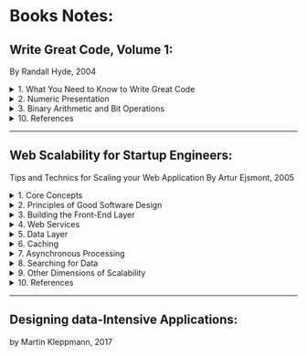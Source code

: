 # Books Notes:

## Write Great Code, Volume 1:
By Randall Hyde, 2004

<details>
<summary>1. What You Need to Know to Write Great Code</summary>
</details>

<details>
<summary>2. Numeric Presentation</summary>

- Radix: Base 
- Binary representation in programming languages: 
    - MASM t assembler adds a suffix: 
        - 1001b = 1001B = 10 base 10 
        - 1001 = One hundredand one base (radix) 10 
- Hexadecimal representation: 
    - How to make the difference between the numbers DEAD, BEEF, FEED, DEAF from standard program identifiers
    - C, C++, C#, Java add a prefix: 0xDEAD 
    - MASM adds a sufix h or H and should beggin with a digit (0-9): 
        - 0A001h, 234H
        - Something obiguous like "dead" would be written "0deadh" 
- Numeric String Presentation: 
    - Reading/writing a number from/to a user’s consol involve a string to number conversion (cin >> i in C++) 
    - A conversion from/to a string to/from a number is low 
    - It requires multiple steps
    - E.g., Conversation of a string to an unsigned integer: 
        - (1) Initialize an integer variable to 0 
        - (2) If there are no digits in the string, then the algorithm is complete and the variable holds the numeric value 
        - (3) Fetch the next digit (going from left to right) from the string 
        - (4) Multiply the variable by then and then add the digit fetched in step (3) 
        - Go to step (2) 
    - Converting an integer to a string takes even more effort 
        - It involves divisions by 10 
        - Division is very slow 
    - Great programmer will be careful the use of numeric/string conversions
        - Only use them when necessary 
- Internal numeric Representation: 
    - Make sure that your program use data objects that the machine can represent efficiently 
    - A Bit: 
    - A Nibble:
        - 4 bits  
        - Most computer systems don’t provide efficient access to nibbles in memory 
    - A byte: 
        - 8 bits 
        - The smallest addressable Data item on many CPUs 
        - The CPU can efficiently retrieve data on a 8-bit boundary from memory 
        - It’s the smallest unit of a storage on most machines 
        - Many languages use bytes to represent objects that require fewer than 8 bits such as Boolean 
        - To describe bits within a bytes, a bit number is used: 
        - Bit 0: LO, the Low Order bit or Least Significant bit 
        - Bit 1: 
        - ...
        - Bit 7: HO, Highest Order or Most Significant bit 
    - A word: 
        - It has a different meaning depending on the CPU 
        - On some CPU, it’s a 16-bit Object 
        - On other CPU, it’s a 32-bit or 64-bit Object 
        - In the 80x86 terminology, it’s 16-bits quantity 
        - Bit number 0… 15, LO, HO 
    - A double word: 
        - It's also called: dword 
        - In the 80x86 terminology, it’s a 32-bit Object 
        - CPU handles efficiently objects up to a certain size (typically 32 or 64 bits) 
        - This doesn’t mean that we can’t work with larger objects 
        - It simply becomes less efficient to do so 
        - This is why you typically won’t see programme handling numeric objects much higher than about 128 or 256 bits
    - A Quad word: 64 bits 
    - A Long word: 128 bits (a convention in the book only) 
    - A tbyte: 
        - An 80-bit type that is on Intel 80x86 platforms 
        - The 80x86 CPU family uses tbyte variables to hold extended precision floating-point values and certain binary-coded decimal (BCD) values
- Signed Numbers - The 2’s complement numbering system: 
    - It uses the HO bit as a sign bit 
    - With n digits, we can represent -2^[n -1] to +2^[n-1] - 1
    - E.g., with a 8-bit number 0x80 (10000000) is the smalled 16-bit negative number
    - Negation Algorithm:
        - Invert all the bits in the number 
        - Add +1 and Ignore any overflow 
        - E.g. 1, 0x05 (+5) => (Inversion) 0xFA =>(+1) 0xFB (-5) 
        - E.g. 2, 0xFB (-5) => 0x04 => 0x05 (+5) 
        - E.g. 3, 0x80 (smallest negative number in 8-bit representation) => 0x7F => 0x80
    - Smallest negative number in n-bit doesn't have a positive representation in n-bit representation (see n-bit representation limit above)
    - A single negative value will have different representations depending on size of the representation:
        - E.g. 1, -64:
            - It's 0xC0 in a 8-bit representation 
            - It's 0xFFC0 in a 16-bit representation
        - E.g. 2, -126: 
            - It's 0x82 in 8-bit representation
            - It's 0xFF82 in a 16-bit representation
- Some useful Properties of Binary Numbers: 
    - If LO bit = 1 in a binary (integer) => odd
    - If LO bit = 0 in a binary (integer) => even 
    - If the n LO bit of a binary number all contain 0 => the number is evenly divisible by 2^n
        - 00011000 (+24) => it's divisible by 2^3 (+8)
        - 00101000 (+40) => it's divisible by 2^3 (+8)
        - 10101000 (-88) => it's divisible by 2^3 (+8)
    - If a binary value contains a 1 in bit position p and 0s everywhere else => it’s equal to 2^p
        - 00001000 (p: 3) is equal to 2^3 (+8)
        - 01000000 (p: 7) is equal to 2^7 (+128)
    - If a binary value contains all 1s from Bit 0 to bit p - 1 and 0 elsewhere => it’s equal to 2^p - 1
        - 00001111 (p: 4) is equal to 2^4 - 1 (+15)
        - 01111111 (p: 7) is equal to 2^7 - 1 (+127) 
    - Shifting all bits in a number to the left by 1 position multiplies the binary value by 2
        - Shift(00001110, -1):(14*2) 00011100 (1C:28)
        - What about signed binary numbers?
    - Shifting all bits of an unsigned binary number to the right by 1 position divides the number by 2
        - Shift(00001110, +1) (14/2) 00000111 (+7)
        - Shift(00000111, +1) (7/2) 00000011 (+3)
    - Multiplying 2 n-bit binary values together may require as many as 2*n bits to hold the result
    - Adding or substracting 2 n-bit binary values never requires more than n+1 bits to hold the result
    - Inverting all bits in a binary number is the same thing as negating (changing the sign) and then substracting 1 from the result
        - Not n = n * (-1) - 1
    - Incrementing (adding 1 to) the largest unsigned binary value for a given number of bits always produces a value of 0
    - Decrementing (substracting 1 from) zero always produces the largest unsigned binary value for a given number of bits
    - An n-bit value provides 2^n unique combinations of those bits
    - The value 2^n - 1 contains n bits, each containing the value 1
    - You should memorize all the powers of 2 from 2^0 through 2^16, as these values come up in programs all the time
- Sign Extension, Zero Extension, and Contraction:
    - Extension of a non-negative value is different from the extension of a negative value:
        - E.g. of a non-negative value: 0x40 in 8-bit is 0x0040 in 16-bit
        - E.g. of a negative value: 0x82 in 8-bit is 0xFF82 in 16-bit (see 2's compliment numbering system above)
    - The sign extension:
        - It's extending a value from some number of bits to a greater number of bits
        - It requires to copy the sign bit (1) into the additional HO bits in the new format
        - E.g., Assigning a smaller integer to a larger integer
        - It never fails but...
        - It isn't always free even if it seems easy
        - It may require more machine instructions than using data with 2 like-sized integer variables
        - It never fails
    - The zero extension:
        - It's the sign extension for unsigned values
        - It requires to copy 0 into the additional HO bits in the new format
        - It never fails but it isn't always free... see sign extension above
    - The sign contraction:
        - It's converting a value with some number of bits to the same value with a few number of bits
        - It can fail or generate a completly different number
        - E.g., sign contract of -448 from a 16-bit representation 0xFE40 to a 8-bit can fail or generate a different number 0x40 (+64)
        - C language simply stores the LO portion of the number into a smaller variable and throws away the HO portion 
        - The algorithm is:
        - 1st Check All HO bytes that we want to discard 
        - If any HO bytes contain a value different from either 0x00 or OxFF (sign), conversion can't be done
        - 2nd Check the HO bit of the resulting value
        - It must match every bit removed in the previous step (either 0s or 1s)
        - E.g., sign contract 16-bit values to 8-bit values:
        - 0xFF80 is possible (0x80): discarded byte is 0xFF, HO bit in the resulting number (80) is equal to bits removed (1s of 0xFF byte)
        - 0x0040 is possible (0x40): discarded byte is 0x00, HO bit in the resulting number (40) is equal to bits removed (0s of 0x00 byte)
        - 0x0100 isn't possible: discarded byte 0x01 isn't 0x00 nor 0xFF
        - 0xFF40 isn't possible: discarded byte 0xFF, HO bit in the resulting number (40) isn't equal to bits removed (1 of 0xFF byte)
    - Recommendations:
        - Use sign extension carefully as it isn't always free
        - Avoid sign contraction as much as possible
        - Compare the number to contract with upper and lower bounds values before contraction
        - In low-level languages such as C/C++, turn this into a macro (#define) otherwise our code may become unreadble
        - In high-level languages, a check may be done automatically, handle exceptions
- Saturation:

</details>

<details>
<summary>3. Binary Arithmetic and Bit Operations</summary>


</details>

<details>
<summary>10. References</summary>

- Books:
- Whitepapers:
- Articles:
- Talks:

</details>

---

## Web Scalability for Startup Engineers:
Tips and Technics for Scaling your Web Application
By Artur Ejsmont, 2005

<details>
<summary>1. Core Concepts</summary>

- Most scalability issues can be boiled down to just few measurements: 
    - Handling more data. 
    - Handling higher concurrency levels 
    - Handling higher interaction rate. 
- Vertical Scalability: 
    - Adding more I/O capacity by adding more hard drives in Redundant Array of Independent Disks (RAID) arrays 
    - I/O throughput and disk saturation are the main bottlenecks in database servers 
    - Adding more derived and setting up a RAID array can help to distribute reads and write across more devices 
    - RAID 10 
    - Improving I/O access times but switching to Solid-State drives (SSD). SSD and Sequential Read/write: The difference isn’t that big 
    - Even For some No SQL databases such as Cassandra, SSD is less attractive because of this sequential write/read. Pp. 23
    - Reducing I/O operations by increasing RAM => this means more space for the file system cache and more working memory for the application
    - Improving network throughput upgrading network interfaces or installing new ones: 
        - Upgrade network provider’s connection or even upgrade your network adapters to allow greater throughput
    - Switching to servers with more processors or more virtual core (threads). 
    - Limits of Vertical Scaling: 
        - Cost: Cost of RAM of 256GB >>> RAM of 128GB ($18,000.00 >>> $3,000.00)
        - Database and applications limits due to Locks of share memory (lock contention)
- Isolation of services: 
    - It is moving different parts of the system to separate physical servers by installing each type of service on a separate physical machine
    - A service is an application like:
        - A web server (Apache for example) or 
        - A database engine (MySQL), 
        - File Transfer Protocol (FTP), 
        - DNS, cache, etc. 
    - Functional Partitioning: Divide your web app into smaller independent pieces and host them on separate machines 
        - Admin console where customers can manage their accounts: Machine 1, 
        - Main application business in Machine 2 
        - Each part of the app would use a different subdomain so that traffic would be directed to it based simply on the IP address of the web server 
- Content Delivery Network (CDN): 
    - It is a pScalability for Static Content 
    - A CDN is a hosted service that takes care of global distribution of static files (images, JavaScript, CSS, videos) 
    - It works as an HTTP proxy: 
        - Clients that need to download static files connect to one of the servers owned by the CDN provider instead of your servers 
        - If the CDN server doesn’t have the requested content yet, it asks your server for it and caches it from then on
    - This will reduce the amount of bandwidth your servers need
    - CDN would serve static content from the closest data center
- Horizontal Scalability: 
    - Distribution of the Traffic
    - Horizontally Scalable systems don’t need strong servers; they usually run on lots of  cheap “commodity” servers
    - But it requires a specific architecture (different from 1 server system architecture)
    - Areas where it is easiest to achieve horizontally Scalability: Web Servers, Caches
    - Area where it is more difficult: databases, other persistence stores
    - Round-Robin DNS service: 
        - It used to distribute traffic among web servers 
        - It is a DNS server feature allowing you to resolve a single domain name to one of many IP addresses 
        - Once a client received an IP address, it will only communicate with the selected server 
- Web Services Layer (7): 
    - It contains our application logic (business)
    - It is decoupled from the front-end layer (presentation and business logic are decoupled)
    - It makes "Functional Partitions" easier to create
    - The communication protocol used between front-end app. and web services is usually "Representational State Transfer" (REST) or Simple Object Access Protocol (SOAP) 
    - They should be kept Stateless: this make easier to scale them horizontally
    - They're often deployed in parallel to front-end application servers rather than hidden behind them (because they're exposed to 3rd-Parties and directly to customers)
- Additional Components: Since frond-end servers and web services are stateless, web applications often deploy: 
    - Object caches (5): used by bother frond-end application servers and web services
    - Message queues (6): used to postpone some of the processing to a later stage and to delegate work to queue worker machines. 
    - Queue Worker Machines (10): they're offline job-processing servers providing high-latency functions (such as asynchronous notifications and order fulfillment
- Data Persistence Layer: 
    - Most difficult layer to scale horizontally
    - It is an area of polyglot persistence: 
        - Where multiple data stores are used by the same company to leverage their unique benefits
        - It allows better scalability
- Application Architecture: 
    - Domain-Driven Design: It should evolve around the business model (it shouldn't revolve around a framework or any particular technology)
    - Front-end:  
        - The layer translating between the public interface and internal service calls
        - It will live in Front-end Servers (should be as dumb as possible, see Front-end layer above)
        - It should allow communication over HTTP (AJAX, web sessions, for example)
        - It should be as a plugin that could be removed, replaced or plugged back in, plug mobile front-end or command line front-end
        - It should be decoupled from the web service layer (business logic) 
        - It shouldn't be aware of any databases/3rd-party services
        - It could send events to message queues and use cache back ends to increase the speed and scaling
        - Whenever we can cache an entire (fragment of) HTML page, we save much more processing time than caching just the related database query 
    - Web Services: 
        - This is called: Service-Oriented Architecture (SOA)
        - I don't consider SOAP, REST, JSON or XML in the definition of SOA, as they are implementation details
        - It will live only in the web services layer
        - It is where most of the processing has to happen
        - It is where most of the business logic should live
        - Multi-Layers Architecture, Hexagonal Architecture, Event-Driven Architecture
    - Supporting Technologies:  
        - Message queues, application cache and search engine
        - They are usually 3rd party software products configured to work with our system
        - They could be considered as black boxes in the context of architecture
        - Data stores (Databases): they should also be considered as black boxes and as plug-and-play extensions
        - 3rd-party services: 
            - They are put outside of our system boundary 
            - They should be isolated by wrapping them in a layer of indirection (a good way to minimize the risk and our dependency on their availability)
    - Figure 1-10 High-level overview of the data center infrastructure:
        - ![Figure 1-10 High-level overview of the data center infrastructure](https://s3-us-west-2.amazonaws.com/hamidgasmi.com/Books/WebScalabilityforStartupEngineers/1-CoreConcepts-01.png)

</details>

<details>
<summary>2. Principles of Good Software Design</summary>

- Simplicity: Keep thing simple but no simpler
- Hide Complexity and Build Abstraction 
    - Local simplicity is achieved by ensuring that you can look at any single class/module/application and quickly understand what its purpose is and how it works 
        - When we look at a class:
            - We should be able to quickly understand how it works without knowing all the details of how other remote parts of the system work
            - We should only have to comprehend the class at hand to fully understand its behavior 
        - When we look at a module, 
            - We should be able to disregard the methods and think of the module as a set of classes 
        - When we look at an application, 
            - We should be able to identify key modules and their higher-level functions, 
            - but without the need to know the classes’ details 
        - When we look at a System, 
            - We should be able to see only our top level applications and identify their responsibilities 
            - without having to care about how they fulfill them 
    - At module level: No class should depend on more than few other interfaces or classes 
    - Avoid over engineering: 
        - This means building a solution that is much more complex than is really necessary
        - When we try to predict every possible use case and every edge case, we lose focus on the most common use cases
        - Good design allows you to add details and features later. 
        - Build iteratively. 
    - Test-Driven Development: 
        - Write tests first then implement the actual functionality. 
        - Since we write tests first, we wouldn’t add unnecessary functionality as it would require us to write tests for it as well. 
        - This allow us to focus on the output first (in other words the clients needs) before jumping on the solution. 
        - Models of Simplicity in Software Design: 
            - Grails, Hadoop and Google Maps API are a few models of simplicity (great places for further study). 
            - Grails: Read Grails in Action and Spring Recipes 
            - Hadoop: (mapReduce paradigm, Hadoop platform). Open source.  
            - To read: MapReduce white paper and Hadoop in Action. 
- Loose Coupling: to keep coupling between parts of our system as low as necessary  
    - Avoiding unnecessary coupling by generating public getters/setters: never do it 
        - Make them protected/public only when it is really necessary 
        - Hide as much as we can and expose as little as possible 
    - Avoiding unnecessary coupling: 
        - When clients of a module/class need to invoke methods in a particular order for the work to be done correctly 
        - Often it's caused by bad api design, such as the existence of initialization functions 
        - Clients of modules/classes shouldn’t have to know how you expect them to use our code 
    - Avoiding unnecessary coupling by avoiding circular dependencies between layers of the same application/modules/classes 
    - A diagram of a well-designed module should look more like a tree (directed a cyclic graph) rather than a social network graph 
    - E.g. of loose coupling: the design of Unix command-line programs and their use of pipes
    - E.g. of loose coupling: Simple Logging Facade for Java (SLF4J). 
        - To check it’s structure and to compare to Log4J and Java Logging API 
    - Books to read regarding loose coupling: 1,2,10,12,14,22,27,31 
    - DRY - Don’t Repeat yourself: 
        - Avoid reimplementing functions that exists: hashing functions, sorting, b-trees, model view controller (MVC) frameworks, database abstraction layers. 
        - Use libraries/tools/frameworks that do exist. Start 1st by searching online if there are any open-source alternative available out there. 
        - Use Design Patterns. Books: 1, 7,10,36,1 
        - Create web services to avoid duplicating a functionality into each application. 
    - Coding to Contract or coding to interface: 
        - By creating explicit contracts, we extract the thing that clients are allowed to see and depend upon. 
        - For methods, the contract is their signature. 
        - For classes, the contract is the public interface of the class: all accessible method and their signatures. 
        - For modules, the contract includes all the publicly available classes/interfaces and their public method signatures. 
        - For applications, the contract means some form of a web service API specification. 
        - We should depend on the contracts instead of implementation whenever we can. 
        - Interfaces should only depend on other interfaces and never on concrete classes. 
        - Classes should depend on interfaces as much as possible. 
    - Draw Diagrams: 
        - Use case, class diagram, module diagrams. 
        - UML books: 1,7,10 
        - Tool: Cloud based too: draw.io 
- Single Responsibility: 
    - Classes should have one single responsibility and no more. 
    - This will let our module/application/system decoupled and makes easy our unit tests.  
    - Guidelines: If a class breaks any of the guidelines below, it is a good indicator that we may need to revisit and potentially refactor it. 
    - Class Length: Keep a class length below 2 to 4 screens of code. 
    - Dependency: Ensure that our class depend on no more than 5 other interfaces/classes 
    - Ensure that a class has a specific goal/purpose. 
    - Class Comment: 
        - Summarize the responsibility of the class in a single sentence
        - Put it in a comment on top of the class name 
        - If we find it hard to summarize the class responsibility, it usually means that our class does more than one thing 
    - On the higher level, module or application we should 
        - limit the scope of each of them 
        - Isolate them from the rest of the system by using an explicit interface (a web service, for example). 
        - summarize its responsibility in 1 or 2 sentences 
    - Helpful Concepts: 
        - Design Patterns as strategy, iterator, proxy and adapter (books: 5, 7) 
        - Domaine-driven design (book: 2) 
        - Good software design books (1, 3, 7)
- Open-Closed Principle: 
    - It stands for "open for extension and closed for modification". 
    - It "... Maximizes the number of decisions not made." - Robert Martin
    - It allows us to leave more options available and delay decisions about the details. 
    - It reduces the need to change existing code. 
    - We should make the code flexible: Generic types, Interfaces, Comparators
- Dependency Injection: 
    - It provides references to objects that the class depends on, instead of allowing the class to gather the dependencies itself 
    - It is about knowing as little as possible: 
        - It allows classes to "not know" how their dependencies are assembled, 
        - Where they come from, or what actual implementation are fulfilling their contracts 
    - It can be summarized as:
        - Not using the "new" keyword in our classes and 
        - Demanding instances of our dependencies to be provided to our class by its clients. 
        - We could use a constructor-based dependency injection. 
    - It is limited to object created and assembly of its dependencies. 
    - E.g., Java Spring framework or Grails framework. 
- Inversion of Control (IOC): 
    - It is a broad principle that includes Dependency Injection principle.  
    - It is a method of removing responsibilities of a class to make it simpler and less coupler to the rest of the system. 
    - It is not having to know who will create and use your objects, how, or when. 
    - Instead of us being in control of creating instances of our objects and invoking methods, 
    - We become the creator of plugins or extensions to the framework. 
    - IOC will look at the web request and figure out which classes should be instantiated and which components should be delegated to
    - E.g., Spring, Symfony, Rails, Java EE containers. 
    - Components of a good IOC framework include the following: 
        - We can create plugins for our framework. 
        - Each plugin is independent and can be added or removed at any time. 
        - Our framework can auto-detect these plugins, or there is a way of configuring which plugin should be used and how. 
        - Our framework defines the interface for each plugin type and it isn't coupled to plugins themselves. 
- Designing for Scale: 
    - It comes with costs: 
        - 90% of startups fail; 
        - 9% succeed moderately and have limited scalability need; 
        - < 1% of them ever grow to the size that requires horizontal scalability 
    - Do not overengineer by preparing for scale that we will never use
    - Estimate first carefully the most realistic scalability needs of our system and design accordingly
    - Could be broken down to 3 basic design techniques: 
        - Adding more clones: adding indistinguishable components. 
        - Functional partitioning: dividing the system into smaller subsystem based on functionality. 
        - Data partitioning: keeping a subset of the data on each machine. 
- Adding More Clones: 
    - It is the easiest and most common scaling strategy. 
    - It is design our application in a way that would allow to scale by simply adding more clones (an copy of a component or a server). 
    - It is to be able to send each request to a random clone and get a correct result. 
    - Pay attention to where you keep the application state and how we propagate state changes among our clones. 
        - It works best for stateless services: it doesn't depend on the local state of the server so processing the request doesn't affect the way the service behaves).
        - Not stateless services are also using this technique. It is challenging though because we need to find ways to synchronize (by using replication for example) all clones and make them interchangeable. 
    - Adding more Web Servers Clones: 
        - It is to distribute the load equally among the all web servers. 
        - It is done by a load balancer. 
- Functional Partitioning: 
    - It is about creating subsystems out of different parts of our system. 
    - From infrastructure perspective, functional partitioning is the isolation of different server roles. 
    - We divide our data centers into different server types: object cache servers, message queue servers, queue workers, web servers, data store engines, and load balancers. 
    - It is the key practices of SOA architecture. 
    - Our services could share underlying infrastructure (data store servers, for example) or they could be hosted separately. By giving our services more autonomy, we promote coding to contract and allow each service to make independent decisions as to what components are required and what the best way to scale them out is. 
- Data partitioning: 
    - It is to partition the data to keep subsets of it on each machine instead of cloning the entire data set onto each machine. 
    - It is the most complex and expensive technique because we need to be able to locate the partition on which the data lives before sending queries to the servers and that queries spanning multiple partitions may become very inefficient and difficult to implement. 
    - Share-nothing principle:  
        - each server has its own subset of data, which it can control independently. 
        - Each node (server) is autonomous and propagation (replication) and locking aren't needed. 
- Design for Self-Healing (Availability, monitoring): 
    - It is designing software for high availability and self-healing. 
    - A system is considered available as long as it performs its functions as expected from the client's perspective. 
    - It doesn't matter if the system is experiencing internal partial failure as long as it does not affect the behavior that clients depend on. 
    - Systems are measured in the "numbers of nines":  
        - A system with availability of 2 nines is available 99% of the time (3.5 days of outage per year). 
        - A system with availability of 5 nines is available 99.999% of the time (5 minutes of outage per year). 
    - Failure must be considered a norm, not a special condition (hope for the best but prepare for the worst): with 1000 servers can easily give us a few failing servers every single day. There're other reason for failure such as power outages, network failures (timeouts for example) and human errors. 
    - E.g.:  
        - Netflix's Chaos Monkey. Netflix decided that the best way to prove that the system can handle failures is to actually cause them on an ongoing basis and observe how the system responds. 
        - Crash-Only concept: the system should always be ready to crash, and whenever it reboots, it should be able to continue to work without human interaction (CouchDB implement this concept and doesn't even provide any shutdown functionality: if you want to stop a CouchDB instance, you just have to terminate it). 
    - In practice, it is mainly about removing single points of failure and graceful failover. 
        - Single point of failure is any piece of infrastructure that is necessary for the system to work properly. 
        - E.g., DNS server (Domain Name System) if we have only one; database master server; file store server. 
        - Solution 1: Redundancy (if it is a good investment): is having more than one copy of each piece of data or each component of the infrastructure. 
        - Solution 2: without a redundancy, special attention + prepare a disaster recovery plan (business continuity plan) for all pieces of infrastructures. 
    - Self-Healing example: it is about minimizing the mean time to recovery and automating the repair process. An example is: Cassandra. 
        - Mean time to recovery is the key component of the availability equation. Mean time to failure / (mean time to failure + mean time to recovery) 
        - So if you can't control mean time to failure (if you're using cloud infrastructure for example), we need to focus on mean time to recovery. In fact, Cloud hosting services like AWS use cheaper hardware, trading low failure rates for low price.

</details>

<details>
<summary>3. Building the Front-End Layer</summary>

Approaches to building web application:
	1. Traditional multipage web application: 
		○ Each request result is the browser reloading an entire page with the response received from the server.
		○ 2 decade old but still used for its simplicity.
		○ In the scope of this book.
		
	2. Single-page application (SPAs):
		○ These execute the most business logic in the browser.
		○ They built in JavaScript (mainly).
		○ Web servers often reduced to providing a data api and security layer.
		○ Any action on user interface, JavaScript code may initiate asynchronous calls to the server to load/save data.
		○ Based on the response received, JavaScript code replaces parts of the user interface.
		○ Popular with AngularJS and mobile app framework like Sencha Touch and Ionic.
		○ It isn’t in this book scope.
		
	3. Hybrid applications:
		○ They way modern web application are built.
		○ Hybrid of 2 approaches above.

Managing State
	• State: it is any data The would have to be synchronized between servers to make them identical.
	• Stateless: property of a service/server/object. 
		○ It doesn’t hold any data (state).
		○ It makes instances of the same type interchangeable.
		○ It allows better Scalability.
		○ They delegate to external services/servers/objects any data that need to be synchronized across other servers/services/objects.
		
	• Stateful:
		○ It does hold data that other instances can’t access.
		○ Examples: user session data, local files, local memory state, locks.

Types of states stored in the frontend layer:
Managing HTTP Session:
	• HTTP protocol is stateless.
	• There’re techniques to create a concept of a session on top of HTTP so that sever could recognize multiple requests from the same user as parts of same session.
	• HTTP Sessions are implemented using cookies.
	• To make services dealing with sessions stateless, there’re 3 ways:
		○ Store session state in cookies: simple but could reduce performance if session size is big.
		○ Delegate the session storage to an external data store: Memcached, Redis, DynamoDB, Cassandra, Teracotta an object-clustering technology for Java JVM-based languages (Groovy, Scala, Java). Teracostta allows for transparent object access from multiple machines by introducing synchronization, distributed locking , and consistency guarantees.
		○ Use a load balancer that supports sticky sessions: web servers are stateful but the load balancer assigns a web server for each client and by injecting a load balancer cookie (additional) to the responses, it allows to keep track of each user is assigned to which server. It isn’t recommended!

Managing files: there’re 2 types of files
	• User-generated content being uploaded to our servers.
	• Files generated by our system that need to be downloaded by the user:
		○ Sometimes, we can get away with generating files on the fly and avoid storing them.
		○ But in many cases, we need to store the files in their exact form to ensure they will never change (invoices).
	• Technology: Simple Storage Service (S3 private or public bucket), Azure Blob Storage as the distributed file storage for our files. Cheap and a good fit in the early stages of development, when it may not make sense to store all files internally on our infrastructure.
	• Public files: We should always use a content delivery network (CDN) provider to deliver public files to our users. By setting a long expiration policy on public files, we’ll allow CDN to cache them effectively forever. Then, the original servers will receive less traffic, thereby making them easier to scale.
	• Private files: CDN isn’t used. Simple storage service (S3 private bucket, for example).
	• Technology 2: 
		○ build our own file storage and delivery solution. 
		○ Look for open source components, but we’ll most likely need to build and integrate the system ourself (considerable amount of work). 
		○ To use Redundant Array of Independent Disk (RAID) controllers and distribute files among your file servers (if lot of files to store but do not need a lot of throughput). 
		○ Think about high availability issues (Redundancy on 1 drive may not be enough, to store files on multiple physical servers). 
		○ Think about a lot of concurrent reads and writes on the same files.
		○ We may then need to partition a larger number of smaller file servers or use SSDs to prove higher throughput and lower random access times.
		○ To consider partitioning our files by uploading them to a randomly selected server and then storing the location of the file in the metadata database. As we need more servers, we can then use weighted random server selection, which allows us to specify the % of new files written to each node.
		○ High availability can be achieved by RAID controllers, or make our application copy each file to 2 servers at same time or use something like rsync to keep each of our “master” file servers in sync with the slave.
	• Technology 3: opt for an “out of the box”, open-source data store to store our files. MongoDB allows us to store files within a MongoDB cluster by using GridFS. 
		○ GridFS is a MongoDB extension that splits files into smaller chunks and stores them inside MongoDB collections as if they were regular documents.
		○ Benefit: we only need to scale 1 system, and we can leverage partitioning and replication provided by MongoDB instead of implementing our own.
		○ It may add some performance overhead.
		
	• Technology 3 Similar: Astyanax Chunked Object Store release as open-source by Netflix.
		○  It uses Cassandra as the underlying data store.
		○ This allows us to leverage Cassandra’s core features like transparent partitioning, redundancy, and failover.
		○ It then adds file storage-specific features on top of Cassandra’s data model.
		○ It optimized access by randomizing the download order of chunks to avoid hotspots within the cluster.
		○ It may add some performance overhead.
		○ Learn more about distributed file systems like google file system (GFS), Hadoop Distributed File System (HDFS), ClusterFS,  and fully distributed and fault-tolerant design.

Managing Other Types of State:
	• Examples: local server cache, application in-memory state, resource locks.
	• Frontend cache could be inconsistent and application are sensitive to that (eCommerce cached prices)
		○  if they’re in each web server. For example: real-time bidding application. Complexity to coordinate invalidation of old cached data in all caches.
		○ Solution (Stateless): Shared Object Cache: so there is only 1 copy of each object and it could invalidate more easily.
		○ Some use cases aren’t sensitive to cache inconsistency. For example, online blogging plateform like Tumblr.com.
	• Resource Lock:
		○ They’re used to prevent race conditions and sync access shared resources.
		○ In some cases, they’re used in frontend layer to guarantee exclusive access to some resources. Distributed Lock System is needed here: lock state should be pushed out of the application server (same way as http state).
			§ Create an independent service for locks.
			§ Used this service on all web app servers to share locks globally.
			§ Downside: increases latency.
			§ Tech related to Java: Zookeeper with Curator library developed by Netflix. 47, L16, L17
			§ Tech related to PHP or Ruby: simple lock based on atomic operations of NoSQL data stores (add operation in Memcached)
			§ Locks could be implemented with Redis, MySQL and postgreSQL.

Components of the Scalable Front End
    DNS(Domain Name System):
	• It is to find the server IP address.
	• It is recommended to use a 3rd party hosted service.
	• Amazon Tech: Route 53 (it is seamlessly integrated with amazon ecosystem such as Elastic Load Balancer).
	• Amazon Tech: latency based routing of Route 53 to direct clients to the closest data center. L20-L21-L22. It works as GeoDNS but the data center is selected based on the latency measurement. It is more robust  than GeoDNS as measurements could change over time, depending on network congestion, outages, and routing pattern. 
	• GeoDNS: Data center is chosen based on location of the client.
	• Other tech: easydns.com, dnsmadeeasy.com, dnsimple.com, dyn.com: they all offer similar level of service, latencies and uptime guarantees (L23-L34).

   Load Balancers:
	• Before, DNS used to be used as load balancers (Round-Robin DNS). It is not recommended now a days since they aren’t transparent for clients (removing or adding a web server isn’t good since clients may have cached the IP address and will still use the old ones + propagation delays).
	• It is recommended to use a load balancer. DNS will have 1 IP address. No dns change is load balancers are removed/added.
	• Benefit 1: hidden server maintenance:
		○ Take a web server out or the load balancer pool.
		○ Wait for all active connections to « drain » and the safety shut down the web server without affecting even a single client.
		○ Good for « rolling updates » and deploy new software across the cluster without any downtime.
	• Benefit 2: Seamlessly increase capacity:
		○ Add more web servers at any time: transparent for clients.
	• Benefit 3: efficient failure management
		○ Quickly Remove any faulty server and replace it if needed
	• Benefit 4: automated scaling:
		○ If cloud based hosting with ability to configure auto-scaling 
		○ Amazon, open stack, rackspace.
		○ Add/remove servers could be done automatically throughout the day.
	• Benefit 4: effective resource management:
		○ To use Secure Sockets Layer (SSL) offloading to reduce web servers needs.
		○ Also called SSL termination.
		○ It is a load balancer feature allowing us to handle all SSL encryption/decryption work on the load balancer and use unencrypted connections internally. »
		○ It is recommended.
		
	• Load Balancer as a Hosted Service:
		○ If web app is hosted on AmazonEC2 or Azure: this solution is then recommended.
		○ Elastic Load Balancer (ELB): it is cheapest and simplest solution to start with (one less component to manage).
		○ ELB scales transparently (done by Amazon)
		○ ELB has built-in high availability. Do not worry about it becoming a single point of failure.
		○ ELB is cost effective with minimal up-front costs.
		○ ELB integrates with auto scaling and allows for automatic EC2 instance replacement in case of web server failures.
		○ ELB can perform SSL termination.
		○ ELB supports graceful back-end server termination by use of the connection draining feature.
		○ ELB can be fully managed using Amazon SDK so that we can automate LB config changes 
		○ Downside of ELB: it needs some time to « warm up » and scale out. If you get sudden spikes in traffic that requires doubling capacity in a matter of seconds or minutes, ELB may be be too slow.
		○ They (ELB or Azure’s LB) allow internal load balancers.
		
	• Self-Managed Software-Based Load Balancer:
		○ It is an open-source software-based LB.
		○ Good If hosted on a cloud with LB or doesn’t meet our requirements.
		○ Tech Reverse Proxy such as Nginx.
		○ Specialized open-source LB product like HAProxy.
		○ Nginx is also a reverse HTTP proxy: it can cache http responses from our servers. This quality makes it a great candidate for internal web service LB.
		○ HAProxy: simple. It has built-in High-Availability support. Could be configured either as a layer 4 or layer 7 LB.
			§ When it is set up to be a Layer 4 proxy, it doesn’t inspect higher level protocols to distribute the traffic. This allow HAProxy to be a LB for any protocol, not just HTTP/HTTPs
			§ When it is set up to be a Layer 7 proxy, it supports sticky sessions and SSL termination but needs more resource in this case.
		
	• Hardware Load Balancer:
		○ A dedicated device for LB.
		○ Good if we’re hosting a high-traffic website in our own physical data center.
		○ Tech: devices like Big-IP from F5 or Netscaler from Citrix.
		○ Hardware optimized for LB: L25-L26.
		○ Expensive.
		
Web Server:
	• They shouldn’t have much business logic.
	• They should be treated as a presentation and web service results aggregation Layer.
	• Tech: dynamic languages: PHP, Python, Groovy, Ruby, JavaScript (Node.js). They make frontend problems easy to solve such as SEO, AJAX, internationalization, and daily template changes.
	• Not recommended tech: pure java or C or a constraining framework like Java EE, JSF, or CGI.
	• It is beneficial to have the same technology stack across all of our layers.
	• How to choose a tech stack: L27-L28.

Caching:
	• 1st integrate a CDN: we can use it to proxy all of the web requests coming to our servers, or we can use it solely for static files like images, CSS, and JavaScript files. Not all web app can use a CDN to effectively cache entire pages.
	• 2nd implement reverse proxies: CDN isn’t always possible: more personalized our content is and the more dynamic the nature of our web app, the harder it becomes to cache entire http responses. In this case, we may be better off deploying our own reverse proxy servers to gain more control over what is cached and for how long. Reverse proxies tech: Varnish, Nginx.
	• 3rd Store data directly in the Browser: modern browsers allow us to store up to megabytes of data.
		○ Good for web app for mobile clients or SPAs
	• 4th Object Cache on Web Servers: if requests can’t be satisfied from browser caches or reverse proxies.
		○ Tech: Redis, Memcached.
		○ Examples: Facebook w62, Printerest L31, Reddit L32, Tumblr L33
		
Auto-Scaling:
	• Scale out or scale down automatically depending on the volume of the traffic and server load.
	• It is a technique rather than a component of our infrastructure.
	• By using the history volume of the traffic (days, weekends, time of the day), scale out or scale down accordingly.
	• Tech: Amazon, azure, Rackspace
	• For Amazon requirement for auto-scaling:
		○  EC2, 
		○ Create a web server image (Amazon Machine Image -AMI
		○ Configure AMI to be able to bootstrap itself and join the cluster automatically.
		○ Everything needed for a new EC2 instance to be fully functional web server must be in the AMI file itself, passed in by AMI launch parameters, or fetched from a remote data store.
		○ We can also use Amazon storage services like SimpleDB to store bootstrap configuration for EC2 instances.
		○ Next, we can create an auto-scaling group to define scaling policies. It is a logical presentation of our web server cluster and it can have policies like « add 2 servers when CPU utilization is over 80% »
		○ Amazon has a powerful policy framework, allowing us to schedule scaling events and set multiple threshold for different system metrics collected by Cloud Watch (a hosted service used to gather system-level metrics). »
		○ When we create an auto-scaling group, we can also decide to use Amazon ELB. Then new instances added to the auto-scaling group will be automatically added to the LB pool as soon as they complete boostrapping.
		○ Peak: good user experience?
		○ Trough: in a cost-effective manner.
		
Deployment Examples:
	• AWS Scenario:
		○ Good for young startups.
		○ Amazon CloudFront: Amazon’s CDN
		○ S3 buckets: location to store static files. It could be public or private.
		
	• Private Data Center: 
		○ CDN and DNS is recommended to use a 3rd party providers.
	Private data center good if:
		○ We may require more predictable latencies and throughput. Hosting on our own hardware let’s us achieve submilisecond server-to-server round trips.
		○ Hardware servers are much more powerful than virtual servers. We’ll need many fewer machines when migrating from the cloud to bare hardware.
		○ Buying servers up front is expensive for a small company, but once it’s network engineering team grows and is managing over hundred servers, it may become cheaper to have our own servers rather than renting « compute units ». Vertical scaling is in general more effective when done using our own hardware (RAM, I/O, SSD drives are still very expensive in the cloud when compared to regular servers).
		○ Strict legal restrictions.
		
	Shared files deployment: depends on the throughput and data size. It is recommended solutions where the application doesn’t have to know how files are stores and replicated. 
		○ FTP server (File Transfer Protocol): simple.
		○ SAN (Storage Area Network): sophisticated.
		○ NoSQL data stores: sophisticated.
	We’ll need to be able to serve these files via a CDN:
		○ We’ll need to put a layer of web servers in front of our file storage to allow public access to our files via the CDN
	• Books: 8, 48, 49.
	• Modern web framework Spring: 14
	Grails: 22,34: they promote good web app architecture.
	• Cloud hosting: 29, w34-w36,w38.

</details>

<details>
<summary>4. Web Services </summary>

Designing Web Services:
    Web Services an an Alternative Presentation Layer:
	• Oldest approach: Build web app 1st and then add web services on top of it.
	• Monolithic approach.
	• Easy to implement. Could be good for MVPs since business model isn’t tested. But not good from scalability perdpective.
		
    The API-First Approach:
	• It is a new approach.
	• It implies designing and building api contracts first and then building clients consuming that API.
	• It came 1st as a solution to the problem of multiple user interfaces.
	• It is usually much more difficult in practice than it might sound.
	• It is better suited for more stable companies than it is for early-phase startups.
	• It may be a cleaner way to build software, but it requires more planning, knowledge about your final requirements, and engineering resources as it takes more experience to design a scalable web service and make it flexible at the same time.
		
    Pragmatic Approach:
	• Learn and fail fast: no api first approach.
	• Then once the idea is tested, implement a web service.
	• As a result of this mixed approach, we’re likely going to end up with a combination of tightly coupled small web applucation of little business value and a set of web services fulfilling more significant and well-defined needs.

Types of Web Services:
    Function-Centric Services:
	• The concept is to be able to call functions’ or objects’ methods on remote machines without the need to know how they are implemented (language, architecture).
	• All arguments and data needed to execute that function would be serialized and sent over the network to a machine that is supposed to execute it… serialize the result and send it back over the network
	• In practice, this was much more difficult to implement across programming languages, Central Processing Unit (CPU) architectures, run-time environments as everyone had to agree on a strict and precise way of passing arguments, converting values, and handling errors… additionally, we have to deal with resource locking, security, network latencies, concurrency, and contracts upgrades.
	• There were a few types: Common Object Request Broker Architecture (CORBA), Extensible Markup Language - Remote Procédure Call (XML-RPC), Distributed Component Object Model (DCOM), and Simple Object Access Peotocol (SOAP).
	• SOAP became the dominant technology.
	• SOAP implementation is to use XML to describe and encode messages and the HTTP to transport request and responses between clients and servers (WSDL and XSD files)
	• Impraticable with web technologies like PHP.
	• We can’t use HTTP-level caching with SOAP: because soap requests are issued by sending XML documents (request parameters and method names are contained in the XML document itself. The Uniform Resource Locator URL doesn’t contain all the information needed to perform the remote procedure call).
	• The fact above makes SOAP much less scalable in applucation where the web service response could be cached by a reverse proxy.
	• Some SOAP ws-* are stateful
	• Not recommended!

    Ressource-Centric Services
	• Each resource can be treated as a type of object, and there are only few operations that can be performed on the objects (create, delete, update, and fetch)
	• REST Framework: an HTTP service with a routing mechanism to map the URL patterns to our code.
	• Drawbacks: Clients won't be able to auto-generate the client code or discover the web service behavior.
	• Benefit: it is less strict, allowing nonbreaking changes to be released to the server side without the need to recompile and redeploy the clients.
	• A way to go around the problem of discoverability is for the service provider to build and share libraries for common languages. Client code needs to be written only once and then can be reused by multiple customers/partners. This puts burden on the service provider, but allows you to reduce onboarding friction and create even better abstraction than autogenerated code would.
	• Security: the client would 1st authenticate (often using Oauth 2) and then provide the authentication token in HTTP headers of each requests. 
	• REST services depend on HTTPS.
	• They're stateless and public operations performed using GET method could be cached transparently by HTTP caches.

Scaling REST Web Services:
    Keep Service Machines Stateless:
	• Push all shared state out of our web service machines onto shared data stores like object caches, databases, and message queues (see previous chapter).
	• The only type that is safe to keep on our web service machines are cached objects, which don't need to be synchronized or invalidated in any way. By definition, cache is disposable and can be rebuilt at any point of time, so server failure doesn't cause any data loss.
	• Use cases where we'll need to share some state between our web service machines:
		○ Security: as our web service is likely going to require clients to pass some authentication token with each web service request (token to be validated on the web service side).  The best approach is to use a shared in-memory object cache by mapping the authentication token and have each web service machine reach out for data needed at request time (this makes easy to invalidate it when users' permissions change).
		○ How to support resource Locking: this could be handled by distributed lock systems (Zookeeper) or develop our own lock service using a data store of our choice. To make sure our web services scale, we should avoid resource locks for as long as possible and look for alternative ways to synchronize parallel processes (it is challenging and creates an opportunity for our service to stall or fail). Alternatives of locks are sometimes possible: use optimistic concurrency control where we check the state before the final update; use message queues as a way to decouple components and remove the need for resource locking
		○ How to avoid deadlocks: If we decide to use locks, it is important to acquire them in a consistent order. For example, if we're locking 2 user accounts to transfer funds between them, make sure we always lock them in the same order (the account with an alphanumerically lower account # gets locked first).
		○ Lock granularity: if we go with locks, we need to strike a balance between having to acquire a lot of fine-grained locks and having coarse lock that block access to large sets of data. 
		○ Fine-grained locks increase latency as we keep sending requests to the distributed locks service. They may also increase the complexity and losing clarity as to how locks are being acquired and from where => source for deadlocks.
		○ Few coarse locks: may reduce the latency and risk of deadlocks, but  we can hurt our concurrency at the same time, as multiple web service threads can be blocked waiting on the same resource lock.
		
	• Application-level transactions: transactions can become difficult to implement, especially if we want to expose transactional guarantees in our web service contract and then coordinate higher-level distributed transactions on top of these services.
		○ A distributed transaction is a set of internal service steps and external web service calls that either complete together or fail entirely (it is similar to database transaction). The most common method of implementing distributed transactions is the 2 Phase Commit (2 PC) algorithm. Stay away from distributed transactions and consider alternatives instead.
		○ Alternative 1: is to not support them at all.
		○ Alternative 2: is to provide a mechanism of compensating transaction. A compensating transaction can be used to revert the result of an operation that was issued as part of a larger logical transaction that has failed.

    Caching Service Responses:
	• It is about using the power of HTTP protocol caching (Get requests: Make sure 1st than it doesn't cause any state change or data updates... Even logs that could be useful for BI and advertising teams).
	• Be careful to web servers' local object caches. This could make each local cache to have its version.
	• Identify web services which require authentication and which do not. 
		○ Authenticated REST endpoints could make each user to see different data based on their permissions. This means that the URL isn't enough to produce the response for the particular user.
		○ Instead the HTTP cache would need to include the authentication headers when building the caching key.
		○ This cache separation (a separate cache for each user) is good if our users should see different data, but it is wasteful if they should actually see the same thing.
		○ Authenticated REST resources by using HTTP headers like Vary.
		○ To leverage HTTP caching: make as many of our resources public as possible. This allows us to have a single cached object for each URL.

    Functional Partitioning:
	• It is a way to split a service into a set of smaller, fairly independent web services, where each of them focuses on a subset of functionality of the overall system.
	• For example for an e-Commerce website, we could have two functional partitioning. 1st one for products and the second one for customers.
	• The 2 functional partitioning could have differences in access patterns (More reads for products; more write for customers) => this result in different scalability needs
	• Does it make sense to use the same caching for both services?
	• Does it make sense to use the same type of data store?
	• Are both services equally critical to the business, and is the nature of the data they store the same?
	• Do we need to implement both of these vastly different web services using the same technology stack?
	• It would be best if we could answer "No" to these questions.
	• Be careful of performing functional partitioning too early or creating too many partitions: when new use cases arise that require a combination of data and features present in multiple web services. For example, what if we need to built a recommendation service where we need data from both services (products and customers).

</details>

<details>
<summary>5. Data Layer</summary>

Scalling a relational database engine (MySQL):
	• Replication: have multiples copies (clones) of the same data stored on different machines.
		○ Master-Slaves replication:
			§ 1 Master dedicated for clients' writes requests (CUD: Creates, Updates, Deletes).
			§ N Slaves dedicated for clients' read requests (R: Reads).
			§ Synchronization (Master - Slave servers) is done through a log file called a binlog.
			§ The master writes CUD binlog statements in  with a statement sequence #. 
			§ Each Slave server copies statements from binlog file to its a relay log file. Then statements are executed on slave's dataset. 
			§ Each slave server maintains the offset of the most recently seen statement from which to execute next statements.
			§ Master and its Slaves servers replication is asynchronous: The master server writes on its own binglog file regardless if any slave servers are connected or not. The slave servers know where they left off and make sure to get the right updates.
			§ Therefore, Master and Slaves servers are decoupled.
			
			§ Replication lag: it takes some time to a data to be replicated on all slave servers. It should take < 1 second.
			§ Reads could be distributed on slave server (a Slave 1 for regular application queries, a Slave 2 for slow read queries such as reporting queries)
			§ Use it to perform zero-downtime backups.
			§ Slave failure: If a slave server dies, we can simply take it out of rotation (stop sending requests to that server). It isn't a big concern.
			§ Master failure: MySQL doesn't support automatic failover or any mechanism of automated promotion of slave to a master. It is a manual process (find out a slave that is most up to date. Then reconfigure it to become a master. Make sure that the remaining slave servers are identical to the new master. Reconfigure them to replicate from the new master). 
			§ We have a single source of truth semantics.
			
		○ Master-Master replication:
			§ 2 master servers that could accept writes.
			§ Circular Replication: Master A replicates from Master B and Master B replicates from Master A.
			§ Binlog stores: the server name the statement was originally written to. This way, a statement isn't executed twice on the same server.
			
			§ Complex but it is a could be used as a faster solution for master server failover: In case of Master A failure, our application can be quickly reconfigured to direct all writes to Master B.
			§ Masters can also have the same number of slave servers. Our application can be then running with equal capacity using either of the groups.
			
			§ This could be used to upgrade our software/hardware with minimal downtime (upgrade one group at a time)
			§ It isn't recommended to let the application write on both masters at same time: higher complexity and risk of data inconsistency. Use auto-increment and UUID() in a specific way to make sure we never end up with the same sequence # being generated on both masters at the same time (see below). 
			§ It isn't a scalability tool: master servers perform all writes (they don't do less) + additional writes relay log. Master servers have the same data size (more memory, more disk...).
			§ We lose a single source of truth semantics.
			
		○ Ring Replication:
			§ When 3 or more master servers.
			§ It is the worst replication variants discussed so far.
			§ Reduce availability (higher chance of one of servers failing) and makes failure recovery more difficult. 
			
			§ This increases replication lag: each write jumps from master to master until it makes a circle (if 4 master servers and 0.5 second for each replication then: 1.5 second for all replication)
			§ We lose a single source of truth semantics.
			
	• Replication challenges:
		○ Rebuilding a MySQL slave is manual process: In fact, MySQL doesn't allow us to bootstrap a slave from an empty database. We need a consistent backup of all of the data and the corresponding sequence # of the last statement that was executed. From there, the slave server could be started and it will begin catching up with the replication backlog. It could be long for busy databases.
		○ Master failure management: see Master-Slaves replication above.
		○ Replication lag:  
			§ How to make sure that a read request that happen after a write get the most recent data?
			§ No matter which server we ask, there may be an update on its way from the master that can't be seen yet.
			§ This is called eventual consistency.
			§ To prevent this timing issue, one approach is to cache the data that has been written on the client side so that we wouldn't need to read the data that we have just written.
			
		○ It isn't a way to scale data set size (since the whole data set is cloned in all servers).
		○ There're many ways in which we can break MySQL replication or end up with inconsistent data: 
			§ Using functions that generate random numbers or 
			§ Executing an update statement with a limit clause may result in a different value written on the master and on its slaves. 
			§ Once master and slaves get out of sync, we are in serious trouble, as all of the following CUD statements may also behave differently on each of the servers.
			§ Open-Source tools that can help us to discover such problems: pt-table-checksum, pt-table-sync.
		○ Deploy multiple levels of slaves to increase the read capacity:
		
		○ A good way to Scale the number of read queries per second
			
	• Data Partitioning (Sharding):
		○ It is to divide the data set into smaller pieces so that it could be distributed across multiple machines.
		○ It is a scaling tool since none of the servers would need to deal with the entire data set.
		○ The servers become independent from one another, as they share nothing (in the simple sharding scenario)
		○ Choosing the Sharding Key: It a way to find the server (the shard) where the data is stored by using the sharding key: 
		○ Mapping with an Algorithm that allow us to map the sharding key value to the actual server number ().
			§ This will make difficult to scale up: if new servers are added, the mapping algorithm will change and return wrong server #. 
			§ For example, modulo based mapping, with 3 servers (0, 1, 2), user id = 8 would return server 2.
			§ But with 4 servers (0, 1, 2, 3), user id = 8 would return 0.
		○ The mapping should allow servers to end up with roughly the same amount of data.
			§ For example, Sharding based on country of origin won't assure an equal distribution.
			§ Some servers will have large data sets
			§ Eventually, they will end up in situation where one bucket becomes so large that it can't be handled by a single machine any more!
		
		○ Mapping with a separate database: 
			§ We could look up at the server # based on the sharding key value.
			§ It fix the issue above of adding new shards.
			§ Data could be migrated incrementally from one server to another, one account at a time.
			§ To migrate a user, we need to lock their account, migrate the data, update data mapping table and then unlock the user account.
			§ Migrate top sales clients to separate dedicated database instances to give them more capacity (sales scenario)
			§ Or in another scenario, if activity isn't a good thing, migrate top noise clients into a database with all noisy users to punish them for consuming too many resources.
			
			
			§ Implementation: We could use a MySQL database and use Master server that would be the source of truth + replicate that data to all of the shards + Cache to prevent any replication lag issue.
			
			
		○ Mapping modulo function + logical database number:
			§ We use the modulo function to map from the sharding key value to the database #, but each database is just a logical MySQL database rather that a physical machine.
			§  Low cost and minimal increase of complexity.
			§ 1st, we decide how many machines we want to start with (let's say: 2).
			§ Then, we forecast how many machines, we may need down the road (let's say: 32).
			§ In the example above (2 initial machines and 32 forecasted ones), we create 16 databases on each of the physical server.
			§ In server A, we could name the databases: db-00 to db-15 and in server B: db-16 to db-31.
			§ We deploy the exact same schema to each of these databases so that they're identical (see schema below).
			
			§ At the same time, we implement the mapping function in our code that allow us to find the database # and the physical server # based on the sharding key value.
			§ When we need to scale out, we simply split our physical server in two and modify our mapping server function.
			
			§ Data migrations aren't needed (save time).
			§ Small downtime for scaling out.
		○ Ids aren't unique across shards (since they're generated using auto increment and databases don't know anything about one another). 
			§ It may be acceptable.
			§ Or if we wanted to have a globally unique IDS, we could use: auto_increment_offset.
		○ Implementation:
			§ It could be done on our application layer on top of any data store.
			§ Some data stores provide automatic sharding and data distribution out of the box.
		○ Challenges:
			§ We can't execute queries spanning multiple shards (databases are independent). Execute on each shard then reprocess (merge, aggregate or group) on top of all sub results. For example, the product with TOP sales on each shard isn't necessary the product with TOP sales for the whole application!
			§ We lose the ACID properties of our database as a whole. For example, if an update is needed on all shards, it could succeed on 1 share and it is committed but could fail on another shard and rolledback!
			§ Get unique Ids globally: the application may need to enforce these rules. 
				□ MySQL: use auto-increment with an offset to ensure that each shard generates different #.
				□ Redis: use INCR command to increase the value of selected counter and return it in an atomic fashion. This way, we could have multiple clients requesting a new identifier in parallel and each of them would end up with a different value (guaranteeing global uniqueness).
			§ Lot of extra work to scale out (add new servers): see above.
			§ A solution of all challenges above is to use a cloud hosting provider (Azure SQL Database Elastic Scale is set of libraries and supporting services that take responsibility for sharding, shard management, data migration, mapping, and even cross-shard query execution)
			
	• Put it all together:
	Situation	How to scale
	Many more reads than writes	1. Replication: Scale reads by adding read replica servers
		2. They've the exact copy of the data that the master database has
		3. The reads will be done then from the slave databases
		4. The writes will be done in the master database
		
	If it ins't enough	1. Functional partitioning: Split the database into 2 functional components
		Example: 
		Store all of the user-centric data on one database and the rest of the data in a separate database.
		At the same time, we could split the functionality of our web services layer into 2 independent web services. Each of them will deal with one of the servers above.
		        
		1. Functional partitioning + Replication (situation 1 and 2):
		        • A functional server could be replicated (Master/Slaves) if needed
		        • A slave could be used as a backup: failover slave.

Scalling with No SQL:
	• Eric Brewer's CAP theorem:  it is impossible to build a distributed system that would simultaneously guarantee Consistency, availability and Partition tolerance.
	• Consistency ensures that all of the nodes see the same data at the same time.
	• Availability guarantees that any available node can server client requests even when other nodes fail.
	• Partition tolerance ensures that the system can operate even in the face of network failures where communication between nodes is impossible.
	
	• CAP theorem was popularized under a simplified label: "Consistency, Availability, or Partition tolerance: Pick 2"
	
	• Eventual Consistency:
		○ A property of a system where different nodes may have different versions of the data,
		○ But where state changes eventually propagate to all of the servers.
		○ Conflicts could happen: an item updated in 2 different servers at the same time
		○ A conflict could be resolved by "The most recent write wins" policy. It is simple but it may lead to some data being lost.
		○ Dynamo: A conflict could also be resolved by clients: all conflicting values are kept. When a client asks for that data, it would then return the conflicted version of the data, letting the client decide how to resolve the conflict. For example for Amazon shopping card, if there're 2 shopping cards version, the client service will merge them.
		○ Cassandra: employs self-healing strategies. 10% of reads sent to Cassandra nodes trigger a background read repair mechanism: After a response is sent to the client, the Cassandra node fetches the requested data from all of the replicas, compares their values, and sends updates back to any node with inconsistent or stale data.
		○ Some eventually consistent systems, such as Cassandra, allow clients to fine-tune the guarantees and tradeoffs made by specifying the consistency level of each query independently. We can choose which queries require more consistency and which ones can deal with stale data.
		
	• Quorum Consistency: means the majority of the replicas agree on the result. 
		○ When we write using quorum consistency, the majority of the servers need to confirm that they have persisted our change.
		○ Reading using quorum means that the majority of the replicas need to respond so that the most up-to-date copy of the data can be found and returned to the client.
		○ Good to trade latency for consistency: we need to wait longer for the majority of the servers to respond but we get the freshest data.
		
	• Faster Recovery to Increase Availability:
		○ A good example is MongoDB.
		○ Data is automatically sharded and distributed among multiple servers. Each piece of data belongs to a single server, and anyone who wants to update data needs to talk to the server responsible for that data.
		○ Any time a severs becomes unavailable, MongoDB rejects all writes to the data that the server was responsible for.
		○ MongoDB supports replica sets and it is recommended to setup each of the shards as a replica set.
		○ In replica sets, multiple servers share the same data, with a single server being elected as a primary. Whenever the primary node fails, an election process is initiated to decide which of the remaining nodes should take over the primary role. Once the new primary node is elected, replication within the replica set resumes and the new primary node's data is replicated to the remaining nodes. This way, the window of unavailability can be minimized by automatic and prompt failover.
		○ MongoDB is "more" to CP: Consistency and Partition Tolerance. But: if the primary node failed before our changes got replicated to secondary nodes, our changes would be permanently lost.
		
		
	• Cassandra Topology:
		○ It is built at facebook and could be seen as a merger of design patterns borrowed from BigTable (google) and Dynamo (Amazon).
		○ All its nodes are functionally equal.
		○ It doesn't have a single point of failure, and all of its nodes perform the exact same functions. 
		○ Clients can connect to any of Cassandra's nodes 
		○ When they connect to one, that node becomes the client's session coordinator.
		○ Clients send all of their requests to the session coordinator and the coordinator takes responsibility for all of the internal cluster activities like replication or sharding.
		
		○ Although Cassandra nodes have same function in the cluster, they are not identical: each node has a dataset it is responsible for.
		○ Cassandra data model is based on a wide column: we create tables and then each table can have an unlimited number of rows.
		○ Different rows may have different columns (fields) and they may live on different servers in the cluster.
		○ Downside (searching): to access data in any of the columns, we need to know which row are we looking for. And to locate the row, we need to know its row key.
		○ It supports a form of replication (different from replication in MySQL): there is no master-slave relationship between servers. Each copy of the data is equal important. 
		
		Administration is done automatically: for example replacement of a node that is down because all the data that is in this server is also stored on multiple servers.

</details>

<details>
<summary>6. Caching</summary>

It is used in numerous technologies: 
	• CPU memory caches, 
	• hard drive caches, 
	• Linux OS file caches, 
	• DNS client caches, 
	• HTTP proxies and reverse proxies, and 
	• different types of application object caches.

Definition:
	• Each object in the cache is identified by its cache key.
	• The only way to locate an object is by performing an extract match on the cache key.
	• It is usually stored in memory.
	• If we try to cache more objects than can fit in our cache, we’ll need to remove older objects before we can add new ones.
	• Objects are cached for a predefined amount of time called Time To Live (TTL)

Cache Hit Ration:
	• It is the single most important metric. 
	• It is the number of requests served by the same cached result.
	• Example: if we can serve the same cached result to satisfy 10 requests on average, our cache hit ratio is 90%. This is because we need to generate each object once instead of 10 times.
	
	3 Factors that are affecting the cache hit ratio:
	• Cache key space:
		○ It is the number of all possible cache keys our application could generate.
		○ Statistically, the more unique cache keys our application generates, the less chance we have to reuse ant one of them.
		○ We should always consider ways to reduce the number of possible cache keys.
	• Cache Space:
		○ # items that we can store in our cache before running out of space.
		○ It depends directly on the average size of our objects and the size of our cache.
		○ The size is limited since the cache is usually in the memory.
		○ It is expensive (since the memory is expensive).
		○ Replacing (evicting) objects reduces our cache hit ratio.
	• Longevity (TTL):
		○ It is how long, on average, each object can be stored in cache before expiring or being invalidated.
		○ The longer we can cache our object for, the higher the chance of reusing each cached object.
		○ However, be careful to stale data when data is cached for too long!
		
	• Use cases with a high ratio of reads to writes are good candidates.
	• Use cases with data updating very often may render cache useless.

Caching based on HTTP:
	• Its type is: read-through cache.
	• This means that the application isn’t aware of the existence of this cache.
	• It is positioned transparently between the application and its data sources. 
	• Few extensions have been added to the HTTP specification, allowing different parts of the web infrastructure to cache HTTP responses.
	• There’re many different HTTP headers related to caching, and
	• There’re HTML metatags related to caching,
	• This makes understanding HTTP caching a bit more difficult.
	• Related technologies work as read-through caches: if the request can’t be satisfied from cache, the client connects to the read-through cache rather than to the origin server that generates the actual response.
	• Read-Through cache are transparent to the client since it is using the same interface as the service.
	• This give the flexibility of allowing to add layers (chains) of caching to the HTTP stack without needing to modify any of the clients.
	• We can use the same http headers to control caching of our web, static resources such as images, and web service responses (REST-ful services).
	• HTTP Caching Headers:
		○ "Pragma: no-cache": can be interpreted differently by different implementations.
		○ "Cache-Control": 
			§ It was added to the HTTP 1.1 specification
			§ It is supported by most browsers and caching packages.
			§ It allows to specify multiple options: no-cache, private, public, no-store, max-age, must-revalidate...
			§ private: Indicates the result is specific to the user who requested it. Only browsers will be able to cache it because intermediate caches would not have the knowledge of what identifies a use).
			§ public: Indicates the response can be shared between users as long as it has not expired. The response is either public or private.
			§ no-store: Indicates the response should not be stored/persisted on disks by any of the
			intermediate caches. The response can only be cached in memory. We should include this option any time our response contains sensitive user information so that neither the browser nor other intermediate caches store this data on disk.
			§ no-cache: Indicates the response should not be cached. Actually, it states that the cache needs to ask the server whether this response is still valid every time users request the same resource
			§ max-age (not recommended): Indicates the TTL of the response. It can be expressed in a few ways, causing potential inconsistency. It is less backwards compatible and depend on the Expires HTTP
			header instead (see below).
			§ no-transform: Indicates the response should be served without any modifications such as CDN provider image transcoding to reduce their size.
			§ must-revalidate: Indicates that once the response becomes stale, it cannot be returned to clients without revalidation. Although caches may return stale objects under certain conditions, for example, if the client explicitly allows it or if the cache loses connection to the origin server. By using must-revalidate, we tell caches to stop serving stale responses no matter what. Any time a client asks for a stale object, the cache will then be forced to request it from the origin server.
			§ The Cache-Control header is rarely used by the clients (it is possible though) and it has slightly different semantics when included in the request. For example, the max-age option included in the requests tells caches that the client cannot accept objects that are older than max-age seconds, even if these objects were still considered fresh by the cache.
		○ Expires Header (recommended): 
			§ It allows to specify an absolute point in time when the object becomes stale.
			§ A cached object is considered fresh as long as its expiration time has not passed.
		○ Vary header: 
			§ It is to tell caches that we may need to generate multiple variations of the response based on some HTTP request headers
			§ For example Vary: Accept-Encoding: indicates that we may return responses encoded in different ways depending on the Accept-Encoding header that the client sends to our web server. Clients who accept gzip encoding will get a compressed response, whereas others who cannot support gzip will get an uncompressed response.
			
	• Cache Scenarios:
		○ The best scenario is allowing our clients to cache a response forever. We may want to apply it for all of our static content (images, CSS, or JavaScript files).
			
	
Custom object Cache:
	• It’s type is cache-aside cache.
	• This means that the application is aware of its existence.
	• The application actively uses it to store and retrieve objects (it isn’t transparent).
	• It could be imagined as key-values stores with support of object expiration.
	• Client-Side Caches:
		○ It is the cache that is located directly in the client's device.
		○ Did

Scaling Object Caches:
	• Client-Side caches:
		○ They can’t be scaled, as there is no way to affect the amount of memory that browsers allow us to use.
	• The web server local caches:
		○ They’re usually scaled by falling back to the file system, as there is no other way to distribute or grow cache that, by definition, lives on a single server.
		○ In some scenarios, 
			§ we may have a very Data pool where each cached object can be cached for a long period of time but objects are accessed relatively rarely.
			§ It may be good idea to use the local file system of our web servers to store cached objects as serialized files rather than storing them in the memory of the shared cache cluster.
		○ Accessing cached objects stored on the file system is slower, but it doesn’t require remote connections, 
		○ So the web server becomes more independent and insulated from the other subsystem’ failures.
		○ File-based caches can also be cheaper because the disk storage is much cheaper than operating memory and we don’t need to create a separate cluster just for the shared object cache.
		○ Given the rising popularity of SSD drives, file system-based caches may be a cheap and fast random access memory (RAM) alternative.
		
	• Distributed object caches:
		○ It may scaled in different way depending on the technology used.
		○ Data partitioning (see Chapter 2 & 5) is the best way to go.
		○ It allows to scale the throughput and the overall memory pool of our cluster.
		○ Some tech’ like Oracle Coherence support data partitioning out of the box.
		○ Most open-source solutions like Memcached and Redis are simpler than that and rely on client-side partitioning. 
			§ For example, Memcached’s libMemcached client library’s built-in features to partition the data among multiple servers (each cache object is assigned to a single server without any redundancy or coordination between cache servers). This is an example of the share-nothing approach.
			§ Using consistent hashing is very important here (like libMemcached one):
			§ All possible cache keys are represented as a range of numbers, with the beginning and end joined to create a circle.
			§ Then we place all of our servers on the circle, an equal distance from one another.
			§ Then we declare that each server is responsible for the cache keys sitting between it and the next server (moving clockwise along the server).
			§ This way, by knowing the cache key and how many servers we have in the cluster, we can always find out which server is responsible for the data we’re looking for.
			§ Scaling our cache cluster horizontally (add a new server), causes each server to move slightly on the ring. This was, only a small subset of the cache keys get reassigned between servers, causing a relatively small cache-miss wave.
			§ A naive mapping approach like a modulo function that would map a cache key to a server # will reassign our cache keys (purging our entire cache) each time a server is added or removed from the cluster.
			
	• Data Replication:
		○ Some caches, like Redis, allow for master-slave replication deployment.
		○ Use case: one of our cache key became so “hot” that all web servers needed to fetch it concurrently, we could benefit from read replicas. 
		○ Rather than all clients needing the cache object connecting to a single server, we could scale the cluster by adding read-only replicas of each node in the cluster.

Caching Rules of Thumb:
	• Cache High Up the Call Stack:
		○ The higher up the call stack we can cache, the more resources we can save.
		○ Client Caches (http and object caches): saved 100% of resources.
		○ HTTP reverse Proxies/CDN: saved 98% of resources.
		○ Web App Servers local caches / Distributed Caches: saves 75% of resources.
		○ HTTP Reverse Proxies: saved 66% of resources.
		○ Web Service Servers (local caches/Distributed Caches): saved 50% of resources.
		○ Main Data Store: Saved 0% of resources.
		○ The same principle applies within our application code. If we can cache an entire page fragment, we’ll save more time and resources than caching just the database query that was used to render this page fragment.
		○ Avoiding the web requests reaching our servers is the ultimate goal, but even when it isn’t possible, we should still try to cache as high up the call stack as we can.
		
	• Reuse Cache Among Users:
		○ Always try to reuse the same cached object for as many requests/users as we can:
			§ Reduce the number of possible cache key (see example below).
			§ Increase our cache pool.
			§ Extend the TTL of our objects.
		○ Caching objects that are never requested again is simply a waste of time and resources.
		○ Use case:
			§ A Web API which input is GPS location.
			§ For example, return all restaurant near a GPS location: 151.209146
			§ The challenge is the GPS location will be different for 2 locations far by just a few steps.
			§ This is making the URL different and rendering our cache completely useless.
			§ A better approach would be to round the GPS location to 3 decimal places: 151.210.
			§ Each person within the same street block could reuse the same search limit.
			§ Instead of having billions of possible locations with the city limits, we reduce the number of possible locations and increase our chances of serving responses from cache.
			§ If the URL doesn’t contain user-specific data and isn’t personalized, there is no reason why we shouldn’t reuse the entire HTTP response by adding public HTTP caching headers.
			§ For Sydney city for example, this would reduce the number of possible user locations to less than 1 million. Having just 1 million possible responses would let us cache then efficiently in a reverse proxy layer or even a dynamic content CDN. Because restaurant details are unlikely to change rapidly, we should be able to cache service responses for hours without causing any business impact, increasing our cache hit ratio even further.
		○ If it isn't possible to cache entire pages, maybe it is possible to cache page fragments or use some other trick to reduce the number of possible cache key.
		
	• Where to Start Caching:
		○ To prioritize what needs to be cached 1st, use a simple metric of aggregated time spent generating a particular type of response.
		○ Aggregated time spent = time spent per request * number of request.
		
	• Cache Invalidation Is Difficult:
		○ It is difficult because cached objects are usually a result of computation that takes multiple data source as it input.
		○ Whenever any of these days sources changes, we should invalidate all of the cached objects that have used it as input.
		○ Also, each piece of content may have multiple representations, in which case all of them would have to be removed from cache.
		○ For example, in an eCommerce website, we could cache all of the search queries that we send to the data store: query results for paginated product lists, keyword searches, category pages, and product pages.
			§ If we wanted to keep all the data in our cache consistent, anytime a product’s details change, we would have to invalidate all the cached objects that contain that product.
			§ But how will we find all the search results that might have contained a product without running all of these queries?
			§ How will we construct the cache keys for all the category listings and find the right page offset on all paginated lists to invalidate just the right objects?
			§ That is exactly the problem. There is no easy way to do that.
		○ The best alternative is to set a short TTL on our cached objects so that data won’t be stale too long. It isn’t always efficient.
		○ Hybrid solution: In cases where our business doesn’t allow data inconsistency, we may also consider caching partial results and going to the data source for the missing “critical” i formation.
			§ For example, if our business required us to always display the exact price and stock availability, 
			§ we could still Cache most of the product information and complex query results.
			§ The only extra work that we would need to do is fetch the exact stock and price for each item from the main data store before the rendering results.
			§ This solution isn’t perfect, it reduces the # of complex queries that data store needs to process and trades them for a set of much simpler “WHERE product_id IN (…)”
		○ For more details on this subject, 2 white papers to read:
			§ W6: explains a clever algorithm for query subspace invalidation, where we create “groups” of items to be invalidated.
			§ W62: describes how Facebook invalidates cache entries by adding cache keys  to their MySQL replication logs. This allows them to replicate cache invalidation commands across data centers and ensures cache invalidation after a data store update.
		○ Recommendations:
			§ Even if cache invalidation algorithms are interesting to learn, it isn’t recommended implementing them unless absolutely necessary.
			§ Avoid cache invalidation altogether for as long as possible and using TTL-based expiration instead.
			§ Short TTL or a hybrid solution (see above) is enough to satisfy the business needs.

</details>

<details>
<summary>7. Asynchronous Processing</summary>

Core Concepts:
	• In Synchronous processing, the caller (function, thread, process, application)  sends a request to get something done and waits for the response before continuing its own work. The called usually depends on the result of the operation and can’t continue without it.
	
	• Asynchronous processing is about issuing requests that don’t block our execution. The called never waits idle for responses from services it depends upon. Requests are sent and processing continues without ever being blocked. It is about Fire-and-forget model.

Customers don’t like to wait:
	• It is dangerous to block user interactions, as users become impatient very quickly.
	• Whenever a web app « freezes » for a second or two, users tend to reload the page, click on the back button, or simply abandon the application.
	• Users of a corporate web app that provides business-critical processes are more forgiving because they have to get their job done.
	• Users clicking around the Web on their way to work have no tolerance for waiting, and we are likely to lose them if our application forces them to wait.

Example:
	• Asynchronous processing is about Fire-and-Forget model.
	• It doesn’t always have to be purely fire-and-forget. It can allow for the results of the asynchronous call to be consumed by  the caller using callbacks.
	• AJAX is a good example of how it can be made simple for us.
		○ If an email message was triggered from JavaScript running in the browser,
		○ We could handle its results by providing a callback function declared in place.
	
A Callback 
	• It is a construct of asynchronous processing where the caller doesn’t block while waiting for the result of the operation, but provides a mechanism to be notified once the operation is finished.
	• It is a function, an object, or an endpoint that gets invoked whenever the asynchronous call is completed.
	• It is common in user interface environments, as it allows tasks to execute in the background, parallel to user interactions.

Queue:
QueueConsumer:
Message Consumer:
	• It could be multithreaded.

They’re decoupled.
We can have all the executions above in separate servers as different processes.

Nonblocking I/O:
	• It refers to input/output operations that do not block the client code’s execution.
	• When using nonblocking I/O libraries, our code doesn’t wait while we read data from disk or write to a network socket.
	• Anytime we make a nonblocking  I/O call, we provide a callback function, which becomes responsible for handling the output of the operation.

Message Queues:
	• Even if our application or programming language language runtime doesn’t support asynchronous processing, we can use message queues to achieve asynchronous processing.
	• It is a component that buffers and distributes asynchronous requests.
	• In the message queue context, messages are assumed to be one-way, fire-and-forget requests.
	• We can think of a message as a piece of XML or Json with all of the data that is needed to perform the requested operation.
	• They’re created by message producers.
	• They’re delivered to message consumers who perform the asynchronous action on behalf of the producer.
	• Message producers and consumers in scalable systems usually:
		○ They run as separate processes or separate execution threads.
		○ They’re often hosted on different servers and can be implemented in different technologies to allow further flexibility.
		○ They can independently of each other.
		○ They’re only coupled by the message format and message queue location.
	• Independently from producers, the message queue arranges messages in a sequence to be delivered to consumers.
	• The queue benefits:
		○ Nonblocking communication between producer and consumer. Producers don’t have to wait for the consumers to become available.
		○ Producers and Consumers can be scaled separately.
			§ We can add more producers at any time without overloading the system.
			§ We can also increase the number of consumers independently from producers and can be hosted in separate machine.

Message Producers:
	• They’re called also message publisher.
	• Message publishing refers to the action of sending a message by producers.
	• It is up to the developer to decide where producers should execute and when they should publish their messages.
	• Application can have multiple producers, publishing the same type of message in different parts of the codebase.
	• The message format is the contract between producers and consumers: it is important to define it well and validate it strictly.
	• Using XML or Json format allows for producers and consumers to be implemented in different languages and work independently of one another. 

</details>

<details>
<summary>8. Searching for Data</summary>
</details>

<details>
<summary>9. Other Dimensions of Scalability</summary>
</details>

<details>
<summary>10. References</summary>

- Books:
    - Web Operation: Keeping the Data on Time (John Allspaw, Jesse Robbins, 2010)
    - Beautiful Architecture: Leading Thinkers Reveal the Hidden Beauty in Software Design (Diomidis Spinellis, Georgios Gousious, 2009) 
    - The Art of Capacity Planning: Scaling Web Resources (John Allspaw, 2008)
    - Design Patterns: Elements of Reusable O-O Software (Eric Gamma, Richard Helm, Ralph Jonhson, John Vlissides, 1994)
    - Web Sites: Performance Best Practices for Web Developers (Steve Souders, 2009)
    - The Art of Lean Software Development (Curt Hibbs, 2009)
    - Patterns of Entreprise Application Architecture (Martin Fowler, 2002)
    - Team Geek (Brian Fitzpatrick, Ben Collins-Sussman, 2012)
    - RabbitMQ in Action: Distributed Messaging for Everyone (Alvaro Videla, Jason Williams, 2012)
    - The Art of Application Performance Testing: Help for Programmers and Quality Assurance (Ian Molyneaux, 2009)
    - Spring Recipes: A Problem Solution Approach (Gary Mak, 2008)
- Whitepapers:
- Articles:
- Talks:

</details>

---

## Designing data-Intensive Applications:
 by Martin Kleppmann, 2017
